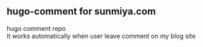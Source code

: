 ## hugo-comment for sunmiya.com
hugo comment repo\
It works automatically when user leave comment on my blog site
